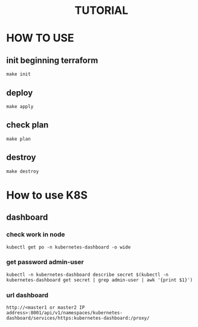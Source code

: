 <center><h1>TUTORIAL</h1></center>

# HOW TO USE

## init beginning terraform

```
make init
```

## deploy

```
make apply
```

## check plan

```
make plan
```

## destroy

```
make destroy
```

# How to use K8S

## dashboard

### check work in node

```
kubectl get po -n kubernetes-dashboard -o wide
```

### get password admin-user

```
kubectl -n kubernetes-dashboard describe secret $(kubectl -n kubernetes-dashboard get secret | grep admin-user | awk '{print $1}')

```

### url dashboard

```
http://<master1 or master2 IP address>:8001/api/v1/namespaces/kubernetes-dashboard/services/https:kubernetes-dashboard:/proxy/
```
